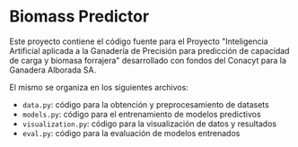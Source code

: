 # Biomass Predictor

Este proyecto contiene el código fuente para el Proyecto "Inteligencia Artificial aplicada a la Ganadería de Precisión para predicción de capacidad de carga y biomasa forrajera" desarrollado con fondos del Conacyt para la Ganadera Alborada SA.

El mismo se organiza en los siguientes archivos:

- `data.py`: código para la obtención y preprocesamiento de datasets
- `models.py`: código para el entrenamiento de modelos predictivos
- `visualization.py`: código para la visualización de datos y resultados
- `eval.py`: código para la evaluación de modelos entrenados
